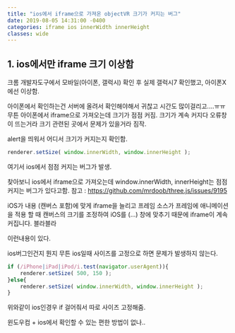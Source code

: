 ```yaml
---
title: "ios에서 iframe으로 가져온 objectVR 크기가 커지는 버그"
date: 2019-08-05 14:31:00 -0400
categories: iframe ios innerWidth innerHeight
classes: wide
---
```


## 1. ios에서만 iframe 크기 이상함

크롬 개발자도구에서 모바일(아이폰, 갤럭시) 확인 후 실제 갤럭시7 확인했고, 아이폰X에선 이상함.

아이폰에서 확인하는건 서버에 올려서 확인해야해서 귀찮고 시간도 많이걸리고....ㅠㅠ
무튼 아이폰에서 iframe으로 가져오는데 크기가 점점 커짐.
크기가 계속 커지다 오류창이 뜨는거라 크기 관련된 곳에서 문제가 있을거라 짐작.

alert을 띄워서 어디서 크기가 커지는지 확인함.

```javascript
renderer.setSize( window.innerWidth, window.innerHeight );
```

여기서 ios에서 점점 커지는 버그가 발생.

찾아보니 ios에서 iframe으로 가져오는데 window.innerWidth, innerHeight는 점점 커지는 버그가 있다고함.
참고 : https://github.com/mrdoob/three.js/issues/9195

iOS가 내용 (캔버스 포함)에 맞게 iframe을 늘리고 프레임 소스가 프레임에 애니메이션을 적용 할 때 캔버스의 크기를 조정하여 iOS를 (...) 창에 맞추기 때문에 iframe이 계속 커집니다. 블라블라

이런내용이 있다.

ios버그인건지 뭔지 무튼 ios일때 사이즈를 고정으로 하면 문제가 발생하지 않는다.

```javascript
if (/iPhone|iPad|iPod/i.test(navigator.userAgent)){
    renderer.setSize( 500, 150 );
}else{
    renderer.setSize( window.innerWidth, window.innerHeight );
}
```

위와같이 ios인경우 if 걸어줘서 따로 사이즈 고정해줌.


윈도우컴 + ios에서 확인할 수 있는 편한 방법이 없나..

